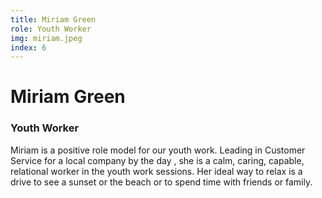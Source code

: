 ```yaml
---
title: Miriam Green
role: Youth Worker
img: miriam.jpeg
index: 6
---
```


# Miriam Green

### Youth Worker

Miriam is a positive role model for our youth work. Leading in Customer Service for a local company by the day , she is a calm, caring, capable, relational worker in the youth work sessions. Her ideal way to relax is a drive to see a sunset or the beach or to spend time with friends or family.

